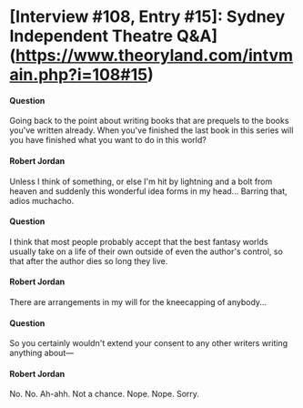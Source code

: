 # [Interview #108, Entry #15]: Sydney Independent Theatre Q&A](https://www.theoryland.com/intvmain.php?i=108#15)

#### Question

Going back to the point about writing books that are prequels to the books you've written already. When you've finished the last book in this series will you have finished what you want to do in this world?

#### Robert Jordan

Unless I think of something, or else I'm hit by lightning and a bolt from heaven and suddenly this wonderful idea forms in my head... Barring that, adios muchacho.

#### Question

I think that most people probably accept that the best fantasy worlds usually take on a life of their own outside of even the author's control, so that after the author dies so long they live.

#### Robert Jordan

There are arrangements in my will for the kneecapping of anybody...

#### Question

So you certainly wouldn't extend your consent to any other writers writing anything about—

#### Robert Jordan

No. No. Ah-ahh. Not a chance. Nope. Nope. Sorry.

